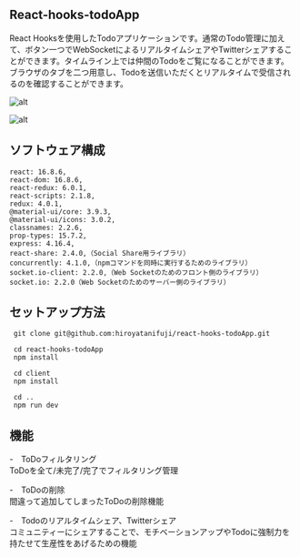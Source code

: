 ## React-hooks-todoApp
React Hooksを使用したTodoアプリケーションです。通常のTodo管理に加えて、ボタン一つでWebSocketによるリアルタイムシェアやTwitterシェアすることができます。タイムライン上では仲間のTodoをご覧になることができます。ブラウザのタブを二つ用意し、Todoを送信いただくとリアルタイムで受信されるのを確認することができます。

![alt](https://raw.githubusercontent.com/wiki/hiroyatanifuji/react-hooks-todoApp/images/demoImage.jpeg)

![alt](https://raw.githubusercontent.com/wiki/hiroyatanifuji/react-hooks-todoApp/images/demoImage2.jpeg)

## ソフトウェア構成
```
react: 16.8.6,
react-dom: 16.8.6,
react-redux: 6.0.1,
react-scripts: 2.1.8,
redux: 4.0.1,
@material-ui/core: 3.9.3,
@material-ui/icons: 3.0.2,
classnames: 2.2.6,
prop-types: 15.7.2,
express: 4.16.4,
react-share: 2.4.0,（Social Share用ライブラリ）
concurrently: 4.1.0,（npmコマンドを同時に実行するためのライブラリ）
socket.io-client: 2.2.0,（Web Socketのためのフロント側のライブラリ）
socket.io: 2.2.0（Web Socketのためのサーバー側のライブラリ）
```


## セットアップ方法
```
 git clone git@github.com:hiroyatanifuji/react-hooks-todoApp.git

 cd react-hooks-todoApp
 npm install

 cd client
 npm install

 cd ..
 npm run dev
```

## 機能
-　ToDoフィルタリング  
  ToDoを全て/未完了/完了でフィルタリング管理  

-　ToDoの削除  
  間違って追加してしまったToDoの削除機能  

-　Todoのリアルタイムシェア、Twitterシェア  
  コミュニティーにシェアすることで、モチベーションアップやTodoに強制力を持たせて生産性をあげるための機能

